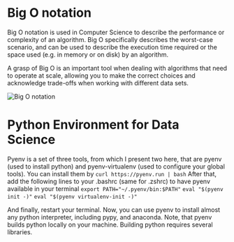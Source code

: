 # Big O notation
 Big O notation is used in Computer Science to describe the performance or complexity of an algorithm. Big O specifically describes the worst-case scenario, and can be used to describe the execution time required or the space used (e.g. in memory or on disk) by an algorithm.

 A grasp of Big O is an important tool when dealing with algorithms that need to operate at scale, allowing you to make the correct choices and acknowledge trade-offs when working with different data sets.

![Big O notation](https://miro.medium.com/max/1400/1*FkQzWqqIMlAHZ_xNrEPKeA.png)


# Python Environment for Data Science
 Pyenv is a set of three tools, from which I present two here, that are pyenv (used to install python) and pyenv-virtualenv (used to configure your global tools). You can install them by
 ``curl https://pyenv.run | bash``
 After that, add the following lines to your .bashrc (same for .zshrc) to have pyenv available in your terminal
 ``export PATH="~/.pyenv/bin:$PATH"``
 ``eval "$(pyenv init -)"``
 ``eval "$(pyenv virtualenv-init -)"``

 And finally, restart your terminal. Now, you can use pyenv to install almost any python interpreter, including pypy, and anaconda. Note, that pyenv builds python locally on your machine. Building python requires several libraries.